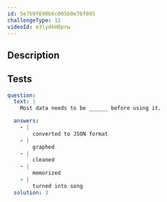 ```yaml
---
id: 5e7b9f690b6c005b0e76f095
challengeType: 11
videoId: e3lydkH0prw
---
```


## Description
<section id='description'>

</section>

## Tests
<section id='tests'>

```yml
question:
  text: |
    Most data needs to be ______ before using it.

  answers:
    - |
        converted to JSON format
    - |
        graphed
    - |
        cleaned
    - |
        memorized
    - |
        turned into song
  solution: 3
```

</section>

